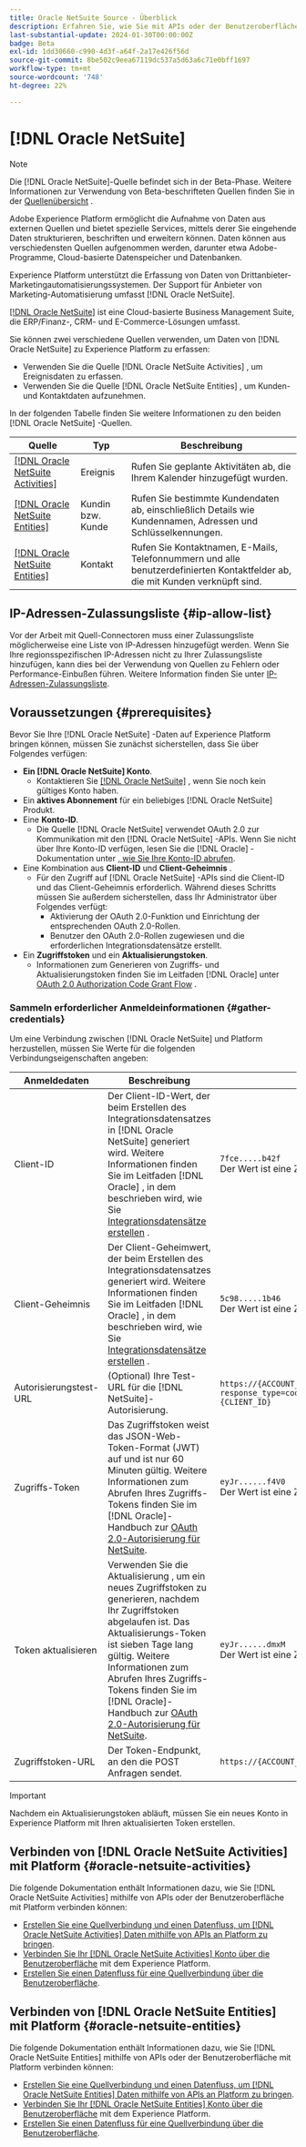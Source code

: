 ```yaml
---
title: Oracle NetSuite Source - Überblick
description: Erfahren Sie, wie Sie mit APIs oder der Benutzeroberfläche eine Verbindung zwischen Oracle NetSuite und Adobe Experience Platform herstellen.
last-substantial-update: 2024-01-30T00:00:00Z
badge: Beta
exl-id: 1dd30660-c990-4d3f-a64f-2a17e426f56d
source-git-commit: 8be502c9eea67119dc537a5d63a6c71e0bff1697
workflow-type: tm+mt
source-wordcount: '748'
ht-degree: 22%

---
```


# [!DNL Oracle NetSuite]

>[!NOTE]
>
>Die [!DNL Oracle NetSuite]-Quelle befindet sich in der Beta-Phase. Weitere Informationen zur Verwendung von Beta-beschrifteten Quellen finden Sie in der [Quellenübersicht](../../home.md#terms-and-conditions) .

Adobe Experience Platform ermöglicht die Aufnahme von Daten aus externen Quellen und bietet spezielle Services, mittels derer Sie eingehende Daten strukturieren, beschriften und erweitern können. Daten können aus verschiedensten Quellen aufgenommen werden, darunter etwa Adobe-Programme, Cloud-basierte Datenspeicher und Datenbanken.

Experience Platform unterstützt die Erfassung von Daten von Drittanbieter-Marketingautomatisierungssystemen. Der Support für Anbieter von Marketing-Automatisierung umfasst [!DNL Oracle NetSuite].

[[!DNL Oracle NetSuite]](https://www.netsuite.com/) ist eine Cloud-basierte Business Management Suite, die ERP/Finanz-, CRM- und E-Commerce-Lösungen umfasst.

Sie können zwei verschiedene Quellen verwenden, um Daten von [!DNL Oracle NetSuite] zu Experience Platform zu erfassen:

* Verwenden Sie die Quelle [!DNL Oracle NetSuite Activities] , um Ereignisdaten zu erfassen.
* Verwenden Sie die Quelle [!DNL Oracle NetSuite Entities] , um Kunden- und Kontaktdaten aufzunehmen.

In der folgenden Tabelle finden Sie weitere Informationen zu den beiden [!DNL Oracle NetSuite] -Quellen.

| Quelle | Typ | Beschreibung |
| --- | --- | --- |
| [[!DNL Oracle NetSuite Activities]](#oracle-netsuite-activities) | Ereignis | Rufen Sie geplante Aktivitäten ab, die Ihrem Kalender hinzugefügt wurden. |
| [[!DNL Oracle NetSuite Entities]](#oracle-netsuite-entities) | Kundin bzw. Kunde | Rufen Sie bestimmte Kundendaten ab, einschließlich Details wie Kundennamen, Adressen und Schlüsselkennungen. |
| [[!DNL Oracle NetSuite Entities]](#oracle-netsuite-entities) | Kontakt | Rufen Sie Kontaktnamen, E-Mails, Telefonnummern und alle benutzerdefinierten Kontaktfelder ab, die mit Kunden verknüpft sind. |

## IP-Adressen-Zulassungsliste {#ip-allow-list}

Vor der Arbeit mit Quell-Connectoren muss einer Zulassungsliste möglicherweise eine Liste von IP-Adressen hinzugefügt werden. Wenn Sie Ihre regionsspezifischen IP-Adressen nicht zu Ihrer Zulassungsliste hinzufügen, kann dies bei der Verwendung von Quellen zu Fehlern oder Performance-Einbußen führen. Weitere Information finden Sie unter [IP-Adressen-Zulassungsliste](../../ip-address-allow-list.md).

## Voraussetzungen {#prerequisites}

Bevor Sie Ihre [!DNL Oracle NetSuite] -Daten auf Experience Platform bringen können, müssen Sie zunächst sicherstellen, dass Sie über Folgendes verfügen:

* **Ein [!DNL Oracle NetSuite] Konto**.
   * Kontaktieren Sie [[!DNL Oracle NetSuite]](https://www.NetSuite.com/portal/company/contactus.shtml) , wenn Sie noch kein gültiges Konto haben.
* Ein **aktives Abonnement** für ein beliebiges [!DNL Oracle NetSuite] Produkt.
* Eine **Konto-ID**.
   * Die Quelle [!DNL Oracle NetSuite] verwendet OAuth 2.0 zur Kommunikation mit den [!DNL Oracle NetSuite] -APIs. Wenn Sie nicht über Ihre Konto-ID verfügen, lesen Sie die [!DNL Oracle] -Dokumentation unter [ , wie Sie Ihre Konto-ID abrufen](https://docs.oracle.com/en/cloud/saas/netsuite/ns-online-help/section_1498754928.html#Finding-Your-NetSuite-Account-ID).
* Eine Kombination aus **Client-ID** und **Client-Geheimnis** .
   * Für den Zugriff auf [!DNL Oracle NetSuite] -APIs sind die Client-ID und das Client-Geheimnis erforderlich. Während dieses Schritts müssen Sie außerdem sicherstellen, dass Ihr Administrator über Folgendes verfügt:
      * Aktivierung der OAuth 2.0-Funktion und Einrichtung der entsprechenden OAuth 2.0-Rollen.
      * Benutzer den OAuth 2.0-Rollen zugewiesen und die erforderlichen Integrationsdatensätze erstellt.
* Ein **Zugriffstoken** und ein **Aktualisierungstoken**.
   * Informationen zum Generieren von Zugriffs- und Aktualisierungstoken finden Sie im Leitfaden [!DNL Oracle] unter [OAuth 2.0 Authorization Code Grant Flow](https://docs.oracle.com/en/cloud/saas/netsuite/ns-online-help/section_158074210415.html#OAuth-2.0-Authorization-Code-Grant-Flow) .

### Sammeln erforderlicher Anmeldeinformationen {#gather-credentials}

Um eine Verbindung zwischen [!DNL Oracle NetSuite] und Platform herzustellen, müssen Sie Werte für die folgenden Verbindungseigenschaften angeben:

| Anmeldedaten | Beschreibung | Beispiel |
| --- | --- | --- |
| Client-ID | Der Client-ID-Wert, der beim Erstellen des Integrationsdatensatzes in [!DNL Oracle NetSuite] generiert wird. Weitere Informationen finden Sie im Leitfaden [!DNL Oracle] , in dem beschrieben wird, wie Sie [Integrationsdatensätze erstellen](https://docs.oracle.com/en/cloud/saas/netsuite/ns-online-help/section_157771733782.html#procedure_157838925981) . | `7fce.....b42f`<br>Der Wert ist eine Zeichenfolge mit 64 Zeichen. |
| Client-Geheimnis | Der Client-Geheimwert, der beim Erstellen des Integrationsdatensatzes generiert wird. Weitere Informationen finden Sie im Leitfaden [!DNL Oracle] , in dem beschrieben wird, wie Sie [Integrationsdatensätze erstellen](https://docs.oracle.com/en/cloud/saas/netsuite/ns-online-help/section_157771733782.html#procedure_157838925981) . | `5c98.....1b46`<br>Der Wert ist eine Zeichenfolge mit 64 Zeichen. |
| Autorisierungstest-URL | (Optional) Ihre Test-URL für die [!DNL NetSuite]-Autorisierung. | `https://{ACCOUNT_ID}.app.netsuite.com<br>/app/login/oauth2/authorize.nl?response_type=code<br>&redirect_uri=https%3A%2F%2Fapi.github.com<br>&scope=rest_webservices<br>&state=ykv2XLx1BpT5Q0F3MRPHb94j<br>&client_id={CLIENT_ID}` |
| Zugriffs-Token | Das Zugriffstoken weist das JSON-Web-Token-Format (JWT) auf und ist nur 60 Minuten gültig. Weitere Informationen zum Abrufen Ihres Zugriffs-Tokens finden Sie im [!DNL Oracle]-Handbuch zur [OAuth 2.0-Autorisierung für NetSuite](https://docs.oracle.com/en/cloud/saas/netsuite/ns-online-help/section_158081952044.html#Step-Two-POST-Request-to-the-Token-Endpoint). | `eyJr......f4V0`<br> Der Wert ist eine Zeichenfolge mit 1024 Zeichen, die als JSON-Web-Token (JWT) formatiert ist. |
| Token aktualisieren | Verwenden Sie die Aktualisierung , um ein neues Zugriffstoken zu generieren, nachdem Ihr Zugriffstoken abgelaufen ist. Das Aktualisierungs-Token ist sieben Tage lang gültig. Weitere Informationen zum Abrufen Ihres Zugriffs-Tokens finden Sie im [!DNL Oracle]-Handbuch zur [OAuth 2.0-Autorisierung für NetSuite](https://docs.oracle.com/en/cloud/saas/netsuite/ns-online-help/section_158081952044.html#Step-Two-POST-Request-to-the-Token-Endpoint). | `eyJr......dmxM`<br> Der Wert ist eine Zeichenfolge mit 1024 Zeichen, die als JSON-Web-Token (JWT) formatiert ist. |
| Zugriffstoken-URL | Der Token-Endpunkt, an den die POST Anfragen sendet. | `https://{ACCOUNT_ID}.suitetalk.api.netsuite.com<br>/services/rest/auth/oauth2/v1/token` |

>[!IMPORTANT]
>
>Nachdem ein Aktualisierungstoken abläuft, müssen Sie ein neues Konto in Experience Platform mit Ihren aktualisierten Token erstellen.

## Verbinden von [!DNL Oracle NetSuite Activities] mit Platform {#oracle-netsuite-activities}

Die folgende Dokumentation enthält Informationen dazu, wie Sie [!DNL Oracle NetSuite Activities] mithilfe von APIs oder der Benutzeroberfläche mit Platform verbinden können:

* [Erstellen Sie eine Quellverbindung und einen Datenfluss, um  [!DNL Oracle NetSuite Activities] Daten mithilfe von APIs an Platform zu bringen](../../tutorials/api/create/marketing-automation/oracle-netsuite-activities.md).
* [Verbinden Sie Ihr [!DNL Oracle NetSuite Activities] Konto über die Benutzeroberfläche](../../tutorials/ui/create/marketing-automation/oracle-netsuite-activities.md) mit dem Experience Platform.
* [Erstellen Sie einen Datenfluss für eine Quellverbindung über die Benutzeroberfläche](../../tutorials/ui/dataflow/marketing-automation.md).

## Verbinden von [!DNL Oracle NetSuite Entities] mit Platform {#oracle-netsuite-entities}

Die folgende Dokumentation enthält Informationen dazu, wie Sie [!DNL Oracle NetSuite Entities] mithilfe von APIs oder der Benutzeroberfläche mit Platform verbinden können:

* [Erstellen Sie eine Quellverbindung und einen Datenfluss, um  [!DNL Oracle NetSuite Entities] Daten mithilfe von APIs an Platform zu bringen](../../tutorials/api/create/marketing-automation/oracle-netsuite-entities.md).
* [Verbinden Sie Ihr [!DNL Oracle NetSuite Entities] Konto über die Benutzeroberfläche](../../tutorials/ui/create/marketing-automation/oracle-netsuite-entities.md) mit dem Experience Platform.
* [Erstellen Sie einen Datenfluss für eine Quellverbindung über die Benutzeroberfläche](../../tutorials/ui/dataflow/marketing-automation.md).
